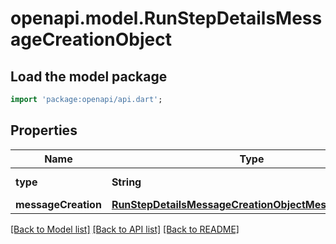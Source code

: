 # openapi.model.RunStepDetailsMessageCreationObject

## Load the model package
```dart
import 'package:openapi/api.dart';
```

## Properties
Name | Type | Description | Notes
------------ | ------------- | ------------- | -------------
**type** | **String** | Always `message_creation`. | 
**messageCreation** | [**RunStepDetailsMessageCreationObjectMessageCreation**](RunStepDetailsMessageCreationObjectMessageCreation.md) |  | 

[[Back to Model list]](../README.md#documentation-for-models) [[Back to API list]](../README.md#documentation-for-api-endpoints) [[Back to README]](../README.md)


